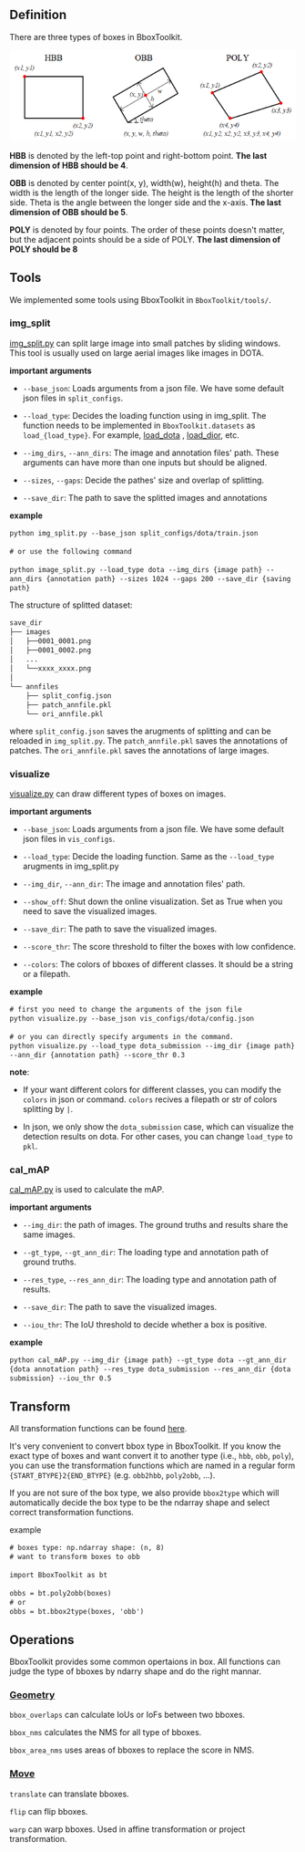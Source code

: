 ## Definition
There are three types of boxes in BboxToolkit.

![bbox definination](definition.png)

**HBB** is denoted by the left-top point and right-bottom point.
**The last dimension of HBB should be 4**.

**OBB** is denoted by center point(x, y), width(w), height(h) and theta.
The width is the length of the longer side. The height is the length of the shorter side. Theta is the angle between the longer side and the x-axis.
**The last dimension of OBB should be 5**.

**POLY** is denoted by four points.
The order of these points doesn't matter, but the adjacent points should be a side of POLY.
**The last dimension of POLY should be 8**

## Tools

We implemented some tools using BboxToolkit in `BboxToolkit/tools/`.

### img_split

[img_split.py](tools/img_split.py) can split large image into small patches by sliding windows. This tool is usually used on large aerial images like images in DOTA.

**important arguments**

- `--base_json`: Loads arguments from a json file. We have some default json files in `split_configs`.

- `--load_type`: Decides the loading function using in img_split. The function needs to be implemented in `BboxToolkit.datasets` as `load_{load_type}`. For example, [load_dota](BboxToolkit/datasets/DOTAio.py) , [load_dior](BboxToolkit/datasets/DIORio.py), etc.

- `--img_dirs`, `--ann_dirs`: The image and annotation files' path. These arguments can have more than one inputs but should be aligned.

- `--sizes`, `--gaps`: Decide the pathes' size and overlap of splitting.

- `--save_dir`: The path to save the splitted images and annotations

**example**
```shell
python img_split.py --base_json split_configs/dota/train.json

# or use the following command

python image_split.py --load_type dota --img_dirs {image path} --ann_dirs {annotation path} --sizes 1024 --gaps 200 --save_dir {saving path}
```

The structure of splitted dataset:

```
save_dir
├── images
│   ├──0001_0001.png
│   ├──0001_0002.png
│   ...
│   └──xxxx_xxxx.png
│
└── annfiles
    ├── split_config.json
    ├── patch_annfile.pkl
    └── ori_annfile.pkl
```

where `split_config.json` saves the arugments of splitting and can be reloaded in `img_split.py`.
The `patch_annfile.pkl` saves the annotations of patches.
The `ori_annfile.pkl` saves the annotations of large images.

### visualize

[visualize.py](tools/visualize.py) can draw different types of boxes on images.

**important arguments**

- `--base_json`: Loads arguments from a json file. We have some default json files in `vis_configs`.

- `--load_type`: Decide the loading function. Same as the `--load_type` arugments in img_split.py

- `--img_dir`, `--ann_dir`: The image and annotation files' path. 

- `--show_off`: Shut down the online visualization. Set as True when you need to save the visualized images.

- `--save_dir`: The path to save the visualized images.

- `--score_thr`: The score threshold to filter the boxes with low confidence.

- `--colors`: The colors of bboxes of different classes. It should be a string or a filepath.

**example**

```shell
# first you need to change the arguments of the json file
python visualize.py --base_json vis_configs/dota/config.json

# or you can directly specify arguments in the command.
python visualize.py --load_type dota_submission --img_dir {image path} --ann_dir {annotation path} --score_thr 0.3
```

**note**: 

- If your want different colors for different classes, you can modify the `colors` in json or command. `colors` recives a filepath or str of colors splitting by `|`.

- In json, we only show the `dota_submission` case, which can visualize the detection results on dota. For other cases, you can change `load_type` to `pkl`.

### cal_mAP

[cal_mAP.py](tools/cal_mAP.py) is used to calculate the mAP. 

**important arguments**

- `--img_dir`:  the path of images. The ground truths and results share the same images.

- `--gt_type`, `--gt_ann_dir`: The loading type and annotation path of ground truths.

- `--res_type`, `--res_ann_dir`: The loading type and annotation path of results.

- `--save_dir`: The path to save the visualized images.

- `--iou_thr`: The IoU threshold to decide whether a box is positive.

**example**

```shell
python cal_mAP.py --img_dir {image path} --gt_type dota --gt_ann_dir {dota annotation path} --res_type dota_submission --res_ann_dir {dota submission} --iou_thr 0.5
```

## Transform

All transformation functions can be found [here](BboxToolkit/transforms.py).

It's very convenient to convert bbox type in BboxToolkit. If you know the exact type of boxes and want convert it to another type (i.e., `hbb`, `obb`, `poly`),
you can use the transformation functions which are named in a regular form `{START_BTYPE}2{END_BTYPE}` (e.g. `obb2hbb`, `poly2obb`, ...).

If you are not sure of the box type, we also provide `bbox2type` which will automatically decide the box type to be the ndarray shape and select correct transformation functions.

example
```shell
# boxes type: np.ndarray shape: (n, 8)
# want to transform boxes to obb

import BboxToolkit as bt

obbs = bt.poly2obb(boxes)
# or
obbs = bt.bbox2type(boxes, 'obb')
```

## Operations

BboxToolkit provides some common opertaions in box. All functions can judge the type of bboxes by ndarry shape and do the right mannar.

### [Geometry](BboxToolkit/geometry.py)

`bbox_overlaps` can calculate IoUs or IoFs between two bboxes.

`bbox_nms` calculates the NMS for all type of bboxes.

`bbox_area_nms` uses areas of bboxes to replace the score in NMS.

### [Move](BboxToolkit/move.py)

`translate` can translate bboxes.

`flip` can flip bboxes.

`warp` can warp bboxes. Used in affine transformation or project transformation.

